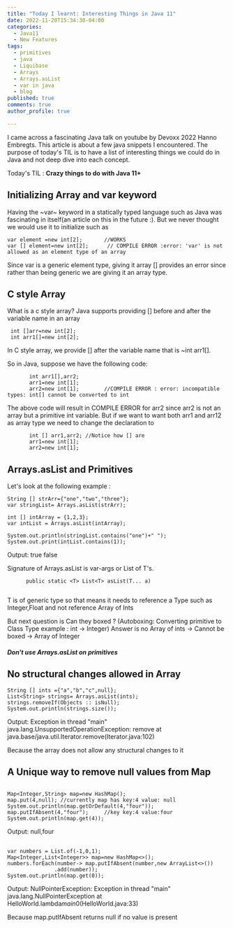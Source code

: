 ```yaml
---
title: "Today I learnt: Interesting Things in Java 11"
date: 2022-11-20T15:34:30-04:00
categories:
  - Java11
  - New Features
tags:
  - primitives
  - java
  - Liquibase
  - Arrays
  - Arrays.asList
  - var in java
  - blog
published: true
comments: true
author_profile: true

---
```


I came across a fascinating Java talk on youtube by Devoxx 2022 Hanno Embregts. 
This article is about a few java snippets I encountered. The purpose of today's TIL is to have a list of interesting things we could do in Java and not deep dive into each concept.

Today's TIL : **Crazy things to do with Java 11+**

## Initializing Array and var keyword 

Having the ~var~ keyword in a statically typed language such as Java was fascinating in itself(an article on this in the future :). But we never thought we would use it to initialize such as

```
var element =new int[2];       //WORKS
var [] element=new int[2];      // COMPILE ERROR :error: 'var' is not allowed as an element type of an array
```
Since var is a generic element type, giving it array [] provides an error since rather than being generic we are giving it an array type.

## C style Array 
What is a c style array?
Java supports providing [] before and after the variable name in an array 
```
 int []arr=new int[2];
 int arr1[]=new int[2];
```
In C style array, we provide [] after the variable name that is ~int arr1[].
 

So in Java, suppose we have the following code: 
```
       int arr1[],arr2;
       arr1=new int[1];
       arr2=new int[1];        //COMPILE ERROR : error: incompatible types: int[] cannot be converted to int
```
The above code will result in COMPILE ERROR for arr2 since arr2 is not an array but a primitive int variable.
But if we want to want both arr1 and arr12 as array type we need to change the declaration to 
```
       int [] arr1,arr2; //Notice how [] are 
       arr1=new int[1];
       arr2=new int[1];      
```

       
## Arrays.asList and Primitives 

Let's look at the following example :
``` 
String [] strArr={"one","two","three"};
var stringList= Arrays.asList(strArr);

int [] intArray = {1,2,3};
var intList = Arrays.asList(intArray);

System.out.println(stringList.contains("one")+" ");
System.out.print(intList.contains(1));

```
Output: true false

Signature of Arrays.asList is var-args or List of T's.
```
      public static <T> List<T> asList(T... a)
 
```
T is of generic type so that means it needs to reference a Type such as Integer,Float and not reference Array of Ints

But next question is Can they boxed ? (Autoboxing: Converting primitive to Class Type example : int -> Integer)
Answer is no 
Array of ints -> Cannot be boxed -> Array of Integer 
##### Don't use Arrays.asList on primitives


## No structural changes allowed in Array 

```
String [] ints ={"a","b","c",null};
List<String> strings= Arrays.asList(ints);
strings.removeIf(Objects :: isNull);
System.out.println(strings.size());
```
 
Output:
Exception in thread "main" java.lang.UnsupportedOperationException: remove
at java.base/java.util.Iterator.remove(Iterator.java:102)


 Because the array does not allow any structural changes to it 

## A Unique way to remove null values from Map

```
 
Map<Integer,String> map=new HashMap();
map.put(4,null); //currently map has key:4 value: null
System.out.println(map.getOrDefault(4,"four"));
map.putIfAbsent(4,"four");     //key key:4 value:four
System.out.println(map.get(4));

```

Output: null,four

## 
```
var numbers = List.of(-1,0,1);
Map<Integer,List<Integer>> map=new HashMap<>();
numbers.forEach(number-> map.putIfAbsent(number,new ArrayList<>())
               .add(number));
System.out.println(map.get(0));

```

Output:
NullPointerException: Exception in thread "main" java.lang.NullPointerException
at HelloWorld.lambda$main$0(HelloWorld.java:33)

Because map.putIfAbsent returns null if no value is present 


